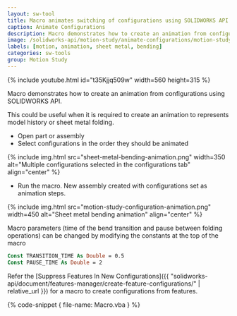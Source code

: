```yaml
---
layout: sw-tool
title: Macro animates switching of configurations using SOLIDWORKS API
caption: Animate Configurations
description: Macro demonstrates how to create an animation from configurations to represents model history or sheet metal folding
image: /solidworks-api/motion-study/animate-configurations/motion-study-configuration-animation.png
labels: [motion, animation, sheet metal, bending]
categories: sw-tools
group: Motion Study
---
```

{% include youtube.html id="t35Kjjq509w" width=560 height=315 %}

Macro demonstrates how to create an animation from configurations using SOLIDWORKS API.

This could be useful when it is required to create an animation to represents model history or sheet metal folding.

* Open part or assembly
* Select configurations in the order they should be animated

{% include img.html src="sheet-metal-bending-animation.png" width=350 alt="Multiple configurations selected in the configurations tab" align="center" %}

* Run the macro. New assembly created with configurations set as animation steps.

{% include img.html src="motion-study-configuration-animation.png" width=450 alt="Sheet metal bending animation" align="center" %}

Macro parameters (time of the bend transition and pause between folding operations) can be changed by modifying the constants at the top of the macro

~~~ vb
Const TRANSITION_TIME As Double = 0.5
Const PAUSE_TIME As Double = 2
~~~

Refer the [Suppress Features In New Configurations]({{ "solidworks-api/document/features-manager/create-feature-configurations/" | relative_url }}) for a macro to create configurations from features.

{% code-snippet { file-name: Macro.vba } %}